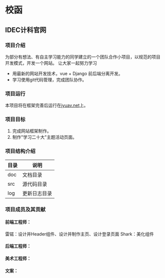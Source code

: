 # 校函
## IDEC计科官网

### 项目介绍
为部分有想法、有自主学习能力的同学建立的一个团队合作小项目，以规范的项目开发模式，开发一个网站。
让大家一起努力学习


- 用最新的网站开发技术，vue + Django 前后端分离开发。
- 学习使用git代码管理，完成团队协作。

### 项目运行
本项目将在框架完善后运行在[jyuav.net](http://jyuav.net/)上。

### 项目目标
1. 完成网站框架制作。
2. 制作"学习二十大"主题活动页面。

### 项目结构介绍
| 目录            | 说明       |
|---------------|----------|
| doc           | 文档目录     |
| src           | 源代码目录    |
| log           | 更新日志目录     |

### 项目成员及其贡献

#### 前端工程师：
雷锘：设计并Header组件、设计并制作主页、设计登录页面
Shark：美化组件

#### 后端工程师：


#### 美术工程师：

#### 文案：

